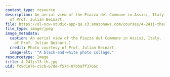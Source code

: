 ```yaml
---
content_type: resource
description: An aerial view of the Piazza del Commune in Assisi, Italy. Photo courtesy
  of Prof. Julian Beinart.
file: https://ol-ocw-studio-app-qa.s3.amazonaws.com/courses/4-241j-theory-of-city-form-spring-2013/fc9d1876c5cb67def57d07bbaff3766c_4-241js13-th.jpg
file_type: image/jpeg
image_metadata:
  caption: An aerial view of the Piazza del Commune in Assisi, Italy. (Photo courtesy
    of Prof. Julian Beinart.)
  credit: Photo courtesy of Prof. Julian Beinart.
  image-alt: '"A black-and-white photo collage."'
resourcetype: Image
title: 4-241js13-th.jpg
uid: fc9d1876-c5cb-67de-f57d-07bbaff3766c
---
```

